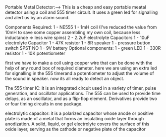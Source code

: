 Portable Metal Detector:-->
This is a cheap and easy portable meatal detector using a coil and 555 timer circuit. It uses a green led for signalling and alert us by an alarm sound.

Components Required:
1 - NE555
1 - 1mH coil (I've reduced the value from 10mH to save some copper assembling my own coil, because less inductance => less wire spins)
2 - 2.2uF electrolyte Capacitors
1 - 10uF electrolyte Capacitor
1 - 47K resistor
1 - 8R speaker
1 - pressure button switch SPST NO
1 - 9V battery
Optional components:
1 - green LED
1 - 330R resistor
1 - 10K potentiometer

first we have to make a coil using copper wire that can be done with the help of any round box of required diameter.
here we are using an extra led for signalling in the 555 timerand a potentiometer to adjust the volume of the sound in speaker.
now its all ready to detect an object.

The 555 timer IC: it is an integrated circuit used in a variety of timer, pulse generation, and oscillator applications. The 555 can be used to provide time delays, as an oscillator, and as a flip-flop element. Derivatives provide two or four timing circuits in one package.

electrolytic capacitor: it is a polarized capacitor whose anode or positive plate is made of a metal that forms an insulating oxide layer through anodization. A solid, liquid, or gel electrolyte covers the surface of this oxide layer, serving as the cathode or negative plate of the capacitor
